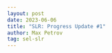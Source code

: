 ```yaml
---
layout: post
date: 2023-06-06
title: "SLR: Progress Update #1"
author: Max Petrov
tag: sel-slr
---
```


